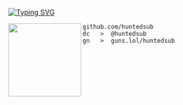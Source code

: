 [![Typing SVG](https://readme-typing-svg.herokuapp.com?font=Roboto+Mono&lines=HUNTEDSUB)](https://git.io/typing-svg)

<img align="left" src="https://www.svgrepo.com/show/284837/worldwide-earth-globe.svg" width="147"/> 

```
github.com/huntedsub
dc   >  @huntedsub
gn   >  guns.lol/huntedsub
```
